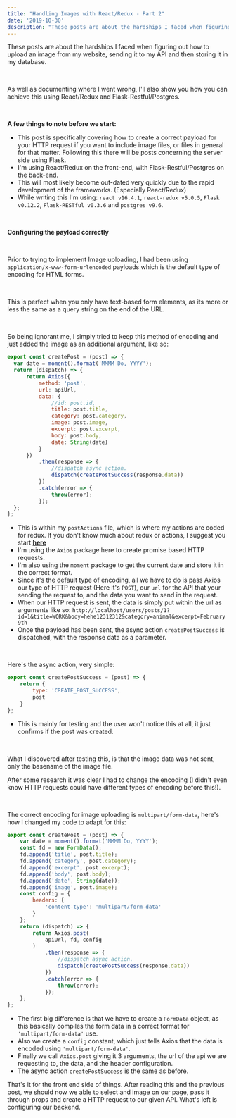 ```yaml
---
title: "Handling Images with React/Redux - Part 2"
date: '2019-10-30'
description: "These posts are about the hardships I faced when figuring out how to upload an image from my website, sending it to my API and then storing it in my database."
---
```


These posts are about the hardships I faced when figuring out how to upload an image from my website, sending it to my API and then storing it in my database.

<br/>

As well as documenting where I went wrong, I'll also show you how you can achieve this using React/Redux and Flask-Restful/Postgres.

<br/>

**A few things to note before we start:**
* This post is specifically covering how to create a correct payload for your HTTP request if you want to include image files, or files in general for that matter.
Following this there will be posts concerning the server side using Flask. 
* I'm using React/Redux on the front-end, with Flask-Restful/Postgres on the back-end.
* This will most likely become out-dated very quickly due to the rapid development of the frameworks. (Especially React/Redux) 
* While writing this I'm using: `react v16.4.1`, `react-redux v5.0.5`, `Flask v0.12.2`, `Flask-RESTful v0.3.6` and `postgres v9.6`.

<br/>

**Configuring the payload correctly**

<br/>

Prior to trying to implement Image uploading, I had been using `application/x-www-form-urlencoded` payloads which is the default type of encoding for HTML forms. 

<br/>

This is perfect when you only have text-based form elements, as its more or less the same as a query string on the end of the URL.

<br/>

So being ignorant me, I simply tried to keep this method of encoding and just added the image as an additional argument, like so:

```js
export const createPost = (post) => {
  var date = moment().format('MMMM Do, YYYY');
  return (dispatch) => {
      return Axios({
          method: 'post',
          url: apiUrl,
          data: {
              //id: post.id,
              title: post.title,
              category: post.category,
              image: post.image,
              excerpt: post.excerpt,
              body: post.body,
              date: String(date)
          }
      })
          .then(response => {
              //dispatch async action.
              dispatch(createPostSuccess(response.data))
          })
          .catch(error => {
              throw(error);
          });
  };
};
```
* This is within my `postActions` file, which is where my actions are coded for redux. 
If you don't know much about redux or actions, I suggest you start 
**[here](https://redux.js.org/basics/actions "Redux Actions")**
* I'm using the `Axios` package here to create promise based HTTP requests.
* I'm also using the `moment` package to get the current date and store it in the correct format.
* Since it's the default type of encoding, all we have to do is pass Axios our type of HTTP request (Here it's `POST`), our `url` for the API that your sending the request to, and the data you want to send in the request.
* When our HTTP request is sent, the data is simply put within the url as arguments like so:
`http://localhost/users/posts/1?id=1&title=WORK&body=hehe12312312&category=animal&excerpt=February 9th`
* Once the payload has been sent, the async action `createPostSuccess` is dispatched, with the response data as a parameter.

<br/>

Here's the async action, very simple:

```js
export const createPostSuccess = (post) => {
    return {
        type: 'CREATE_POST_SUCCESS',
        post
    }
};
```

* This is mainly for testing and the user won't notice this at all, it just confirms if the post was created.

<br/>

What I discovered after testing this, is that the image data was not sent, only the basename of the image file. 

After some research it was clear I had to change the encoding (I didn't even know HTTP requests could have different types of encoding before this!).

<br/>

The correct encoding for image uploading is `multipart/form-data`, here's how I changed my code to adapt for this:

```js
export const createPost = (post) => {
    var date = moment().format('MMMM Do, YYYY');
    const fd = new FormData();
    fd.append('title', post.title);
    fd.append('category', post.category);
    fd.append('excerpt', post.excerpt);
    fd.append('body', post.body);
    fd.append('date', String(date));
    fd.append('image', post.image);
    const config = {
        headers: {
            'content-type': 'multipart/form-data'
        }
    };
    return (dispatch) => {
        return Axios.post(
            apiUrl, fd, config
        )
            .then(response => {
                //dispatch async action.
                dispatch(createPostSuccess(response.data))
            })
            .catch(error => {
                throw(error);
            });
    };
};
```

* The first big difference is that we have to create a `FormData` object, as this basically compiles the form data in a correct format for `'multipart/form-data'` use.
* Also we create a `config` constant, which just tells Axios that the data is encoded using `'multipart/form-data'`.
* Finally we call `Axios.post` giving it 3 arguments, the url of the api we are requesting to, the data, and the header configuration.
* The async action `createPostSuccess` is the same as before.

That's it for the front end side of things. After reading this and the previous post, we should now we able to select and image on our page, pass it through props and create a HTTP request to our given API. What's left is configuring our backend.